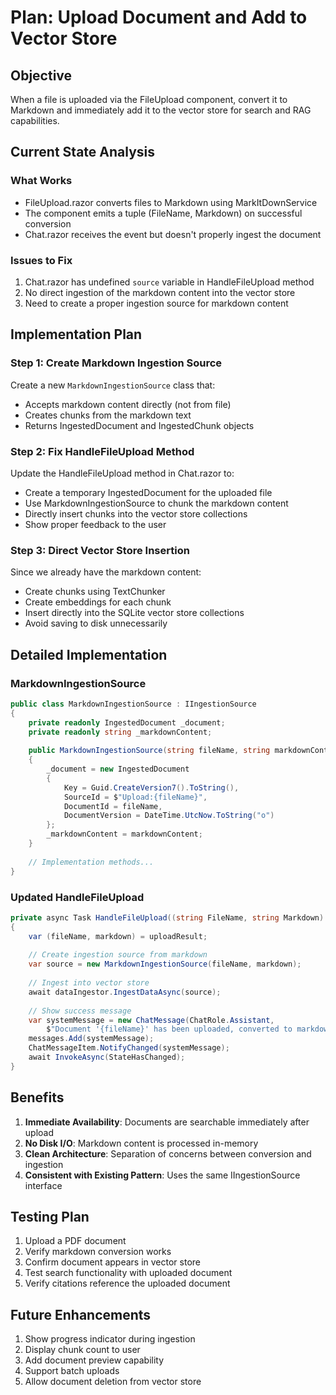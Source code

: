 # Plan: Upload Document and Add to Vector Store

## Objective
When a file is uploaded via the FileUpload component, convert it to Markdown and immediately add it to the vector store for search and RAG capabilities.

## Current State Analysis

### What Works
- FileUpload.razor converts files to Markdown using MarkItDownService
- The component emits a tuple (FileName, Markdown) on successful conversion
- Chat.razor receives the event but doesn't properly ingest the document

### Issues to Fix
1. Chat.razor has undefined `source` variable in HandleFileUpload method
2. No direct ingestion of the markdown content into the vector store
3. Need to create a proper ingestion source for markdown content

## Implementation Plan

### Step 1: Create Markdown Ingestion Source
Create a new `MarkdownIngestionSource` class that:
- Accepts markdown content directly (not from file)
- Creates chunks from the markdown text
- Returns IngestedDocument and IngestedChunk objects

### Step 2: Fix HandleFileUpload Method
Update the HandleFileUpload method in Chat.razor to:
- Create a temporary IngestedDocument for the uploaded file
- Use MarkdownIngestionSource to chunk the markdown content
- Directly insert chunks into the vector store collections
- Show proper feedback to the user

### Step 3: Direct Vector Store Insertion
Since we already have the markdown content:
- Create chunks using TextChunker
- Create embeddings for each chunk
- Insert directly into the SQLite vector store collections
- Avoid saving to disk unnecessarily

## Detailed Implementation

### MarkdownIngestionSource
```csharp
public class MarkdownIngestionSource : IIngestionSource
{
    private readonly IngestedDocument _document;
    private readonly string _markdownContent;
    
    public MarkdownIngestionSource(string fileName, string markdownContent)
    {
        _document = new IngestedDocument
        {
            Key = Guid.CreateVersion7().ToString(),
            SourceId = $"Upload:{fileName}",
            DocumentId = fileName,
            DocumentVersion = DateTime.UtcNow.ToString("o")
        };
        _markdownContent = markdownContent;
    }
    
    // Implementation methods...
}
```

### Updated HandleFileUpload
```csharp
private async Task HandleFileUpload((string FileName, string Markdown) uploadResult)
{
    var (fileName, markdown) = uploadResult;
    
    // Create ingestion source from markdown
    var source = new MarkdownIngestionSource(fileName, markdown);
    
    // Ingest into vector store
    await dataIngestor.IngestDataAsync(source);
    
    // Show success message
    var systemMessage = new ChatMessage(ChatRole.Assistant, 
        $"Document '{fileName}' has been uploaded, converted to markdown, and indexed for search.");
    messages.Add(systemMessage);
    ChatMessageItem.NotifyChanged(systemMessage);
    await InvokeAsync(StateHasChanged);
}
```

## Benefits

1. **Immediate Availability**: Documents are searchable immediately after upload
2. **No Disk I/O**: Markdown content is processed in-memory
3. **Clean Architecture**: Separation of concerns between conversion and ingestion
4. **Consistent with Existing Pattern**: Uses the same IIngestionSource interface

## Testing Plan

1. Upload a PDF document
2. Verify markdown conversion works
3. Confirm document appears in vector store
4. Test search functionality with uploaded document
5. Verify citations reference the uploaded document

## Future Enhancements

1. Show progress indicator during ingestion
2. Display chunk count to user
3. Add document preview capability
4. Support batch uploads
5. Allow document deletion from vector store
